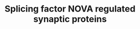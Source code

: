 ---
annotations:
- type: Pathway Ontology
  value: cadherin mediated signaling pathway
authors:
- Mkutmon
- Khanspers
- MaintBot
- Fehrhart
description: Synaptic Communication influenced by NOVA-splicing regulation.  Proteins
  on this pathway have targeted assays available via the [https://assays.cancer.gov/available_assays?wp_id=WP4148
  CPTAC Assay Portal].
last-edited: 2020-05-28
organisms:
- Homo sapiens
redirect_from:
- /index.php/Pathway:WP4148
- /instance/WP4148
schema-jsonld:
- '@context': https://schema.org/
  '@id': https://wikipathways.github.io/pathways/WP4148.html
  '@type': Dataset
  creator:
    '@type': Organization
    name: WikiPathways
  description: Synaptic Communication influenced by NOVA-splicing regulation.  Proteins
    on this pathway have targeted assays available via the [https://assays.cancer.gov/available_assays?wp_id=WP4148
    CPTAC Assay Portal].
  keywords:
  - ''
  - GlyRa2
  - CHL1
  - GRIN1
  - EPB41L1
  - '</br>Homology Mapping from Mus musculus to Homo sapiens: Original ID = En:ENSMUSG00000000058'
  - EphrinA5R
  - PLCB4
  - MAP4
  - EPB41L2
  - RAP1GAP
  - NTNG1
  - NEO1
  - ANK3
  - NCDN
  - APLP2
  - CSN3
  - '</br>Homology Mapping from Mus musculus to Homo sapiens: Original ID = L:13823'
  - KCNJ6
  - LAR
  - a-catenin
  - CLSTN1
  - nAChRa4
  - EPB41L3
  - GABBR2
  - Syntaxin1
  - nAChRa2
  - DAB1
  - EPB41
  - ATP2B1
  - PRKCZ
  - GRIK2
  - CLASP1
  - STXBP2
  - GABRG2
  - Integrin a2
  - CAV2
  - '</br>Homology Mapping from Mus musculus to Homo sapiens: Original ID = S:A2ASQ1'
  - CAMK2G
  - GPHN
  - CADM3
  - TERF2IP
  - MAPK9
  - CDH2
  - AGRN
  - MAPK4
  - PIP2
  - '</br>Homology Mapping from Mus musculus to Homo sapiens: Original ID = L:14406'
  - KCNMA1
  - KCNQ2
  - EFNA5
  - CASK
  - CADM1
  - GRIN2B
  - SNW1
  - STX2
  license: CC0
  name: Splicing factor NOVA regulated synaptic proteins
seo: CreativeWork
title: Splicing factor NOVA regulated synaptic proteins
wpid: WP4148
---